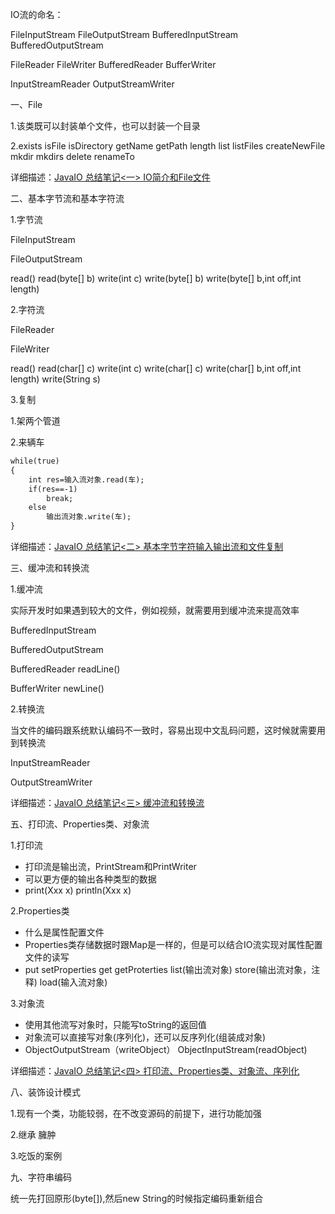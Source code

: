 IO流的命名：

FileInputStream
FileOutputStream
BufferedInputStream
BufferedOutputStream

FileReader
FileWriter
BufferedReader
BufferWriter

InputStreamReader
OutputStreamWriter

一、File

1.该类既可以封装单个文件，也可以封装一个目录

2.exists  isFile isDirectory  getName  getPath  length list  listFiles
  createNewFile  mkdir  mkdirs  delete renameTo  

详细描述：[JavaIO 总结笔记<一> IO简介和File文件](src/com/afinalstone/file)

二、基本字节流和基本字符流

1.字节流

FileInputStream

FileOutputStream

read()   read(byte[] b) write(int c)   write(byte[] b)   write(byte[] b,int off,int length)

2.字符流

FileReader

FileWriter

read()  read(char[] c)  write(int c)  write(char[] c)  write(char[] b,int off,int length)  write(String s)

3.复制

1.架两个管道

2.来辆车

```markdown
while(true)
{
	int res=输入流对象.read(车);
	if(res==-1)
		break;
	else
		输出流对象.write(车);
}
```

详细描述：[JavaIO 总结笔记<二> 基本字节字符输入输出流和文件复制](src/com/afinalstone/basestream)

三、缓冲流和转换流

1.缓冲流

实际开发时如果遇到较大的文件，例如视频，就需要用到缓冲流来提高效率

BufferedInputStream

BufferedOutputStream

BufferedReader    readLine()

BufferWriter    newLine()

2.转换流

当文件的编码跟系统默认编码不一致时，容易出现中文乱码问题，这时候就需要用到转换流

InputStreamReader

OutputStreamWriter

详细描述：[JavaIO 总结笔记<三> 缓冲流和转换流](src/com/afinalstone/buffer)


五、打印流、Properties类、对象流

1.打印流

- 打印流是输出流，PrintStream和PrintWriter
- 可以更方便的输出各种类型的数据
- print(Xxx x) println(Xxx x)

2.Properties类

- 什么是属性配置文件
- Properties类存储数据时跟Map是一样的，但是可以结合IO流实现对属性配置文件的读写
- put  setProperties  get  getProterties  list(输出流对象)  store(输出流对象，注释)  load(输入流对象)

3.对象流

- 使用其他流写对象时，只能写toString的返回值
- 对象流可以直接写对象(序列化)，还可以反序列化(组装成对象)
- ObjectOutputStream（writeObject）    ObjectInputStream(readObject)

详细描述：[JavaIO 总结笔记<四> 打印流、Properties类、对象流、序列化](src/com/afinalstone/object)


八、装饰设计模式

1.现有一个类，功能较弱，在不改变源码的前提下，进行功能加强

2.继承    臃肿

3.吃饭的案例

九、字符串编码

统一先打回原形(byte[]),然后new String的时候指定编码重新组合


